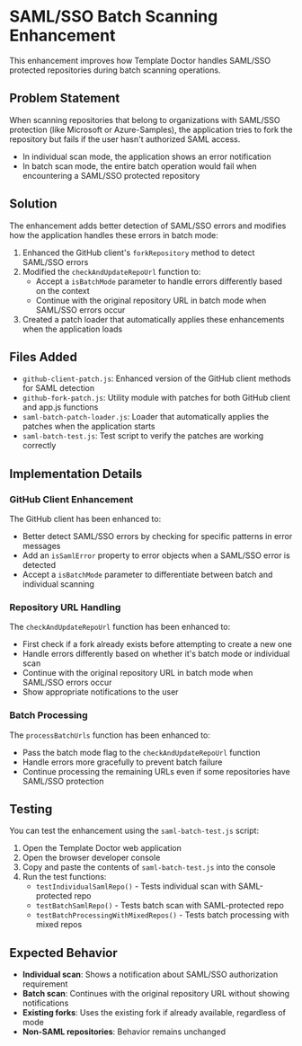 # SAML/SSO Batch Scanning Enhancement

This enhancement improves how Template Doctor handles SAML/SSO protected repositories during batch scanning operations.

## Problem Statement

When scanning repositories that belong to organizations with SAML/SSO protection (like Microsoft or Azure-Samples), the application tries to fork the repository but fails if the user hasn't authorized SAML access. 

- In individual scan mode, the application shows an error notification
- In batch scan mode, the entire batch operation would fail when encountering a SAML/SSO protected repository

## Solution

The enhancement adds better detection of SAML/SSO errors and modifies how the application handles these errors in batch mode:

1. Enhanced the GitHub client's `forkRepository` method to detect SAML/SSO errors
2. Modified the `checkAndUpdateRepoUrl` function to:
   - Accept a `isBatchMode` parameter to handle errors differently based on the context
   - Continue with the original repository URL in batch mode when SAML/SSO errors occur
3. Created a patch loader that automatically applies these enhancements when the application loads

## Files Added

- `github-client-patch.js`: Enhanced version of the GitHub client methods for SAML detection
- `github-fork-patch.js`: Utility module with patches for both GitHub client and app.js functions
- `saml-batch-patch-loader.js`: Loader that automatically applies the patches when the application starts
- `saml-batch-test.js`: Test script to verify the patches are working correctly

## Implementation Details

### GitHub Client Enhancement

The GitHub client has been enhanced to:
- Better detect SAML/SSO errors by checking for specific patterns in error messages
- Add an `isSamlError` property to error objects when a SAML/SSO error is detected
- Accept a `isBatchMode` parameter to differentiate between batch and individual scanning

### Repository URL Handling

The `checkAndUpdateRepoUrl` function has been enhanced to:
- First check if a fork already exists before attempting to create a new one
- Handle errors differently based on whether it's batch mode or individual scan
- Continue with the original repository URL in batch mode when SAML/SSO errors occur
- Show appropriate notifications to the user

### Batch Processing

The `processBatchUrls` function has been enhanced to:
- Pass the batch mode flag to the `checkAndUpdateRepoUrl` function
- Handle errors more gracefully to prevent batch failure
- Continue processing the remaining URLs even if some repositories have SAML/SSO protection

## Testing

You can test the enhancement using the `saml-batch-test.js` script:

1. Open the Template Doctor web application
2. Open the browser developer console
3. Copy and paste the contents of `saml-batch-test.js` into the console
4. Run the test functions:
   - `testIndividualSamlRepo()` - Tests individual scan with SAML-protected repo
   - `testBatchSamlRepo()` - Tests batch scan with SAML-protected repo
   - `testBatchProcessingWithMixedRepos()` - Tests batch processing with mixed repos

## Expected Behavior

- **Individual scan**: Shows a notification about SAML/SSO authorization requirement
- **Batch scan**: Continues with the original repository URL without showing notifications
- **Existing forks**: Uses the existing fork if already available, regardless of mode
- **Non-SAML repositories**: Behavior remains unchanged